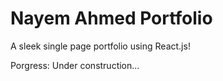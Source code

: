 # Nayem Ahmed Portfolio

A sleek single page portfolio using React.js! 

Porgress: Under construction...